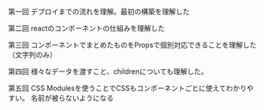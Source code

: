 第一回
デプロイまでの流れを理解。最初の構築を理解した

第二回
reactのコンポーネントの仕組みを理解した

第三回
コンポーネントでまとめたものをPropsで個別対応できることを理解した（文字列のみ）

第四回
様々なデータを渡すこと、childrenについても理解した。

第五回
CSS Modulesを使うことでCSSもコンポーネントごとに使えてわかりやすい。
名前が被らないようになる
